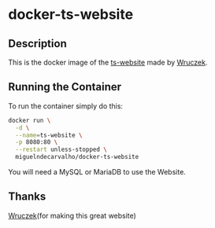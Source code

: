 # docker-ts-website

## Description

This is the docker image of the [ts-website](https://github.com/Revadike/epicgames-freebies-claimer) made by [Wruczek](https://github.com/Wruczek).

## Running the Container

To run the container simply do this:
```bash
docker run \
  -d \
  --name=ts-website \
  -p 8080:80 \
  --restart unless-stopped \
  miguelndecarvalho/docker-ts-website
```
You will need a MySQL or MariaDB to use the Website.

## Thanks

[Wruczek](https://github.com/Wruczek)(for making this great website)